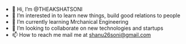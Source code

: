- 👋 Hi, I’m @THEAKSHATSONI
- 👀 I’m interested in to learn new things, build good relations to people
- 🌱 I’m currently learning Mrchanical Engineering 
- 💞️ I’m looking to collaborate on new technologies and startups
- 📫 How to reach me mail me at shanu26soni@gmail.com

<!---
THEAKSHATSONI/THEAKSHATSONI is a ✨ special ✨ repository because its `README.md` (this file) appears on your GitHub profile.
You can click the Preview link to take a look at your changes.
--->
